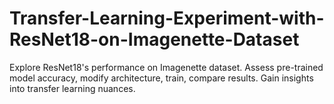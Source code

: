 # Transfer-Learning-Experiment-with-ResNet18-on-Imagenette-Dataset
Explore ResNet18's performance on Imagenette dataset. Assess pre-trained model accuracy, modify architecture, train, compare results. Gain insights into transfer learning nuances.
